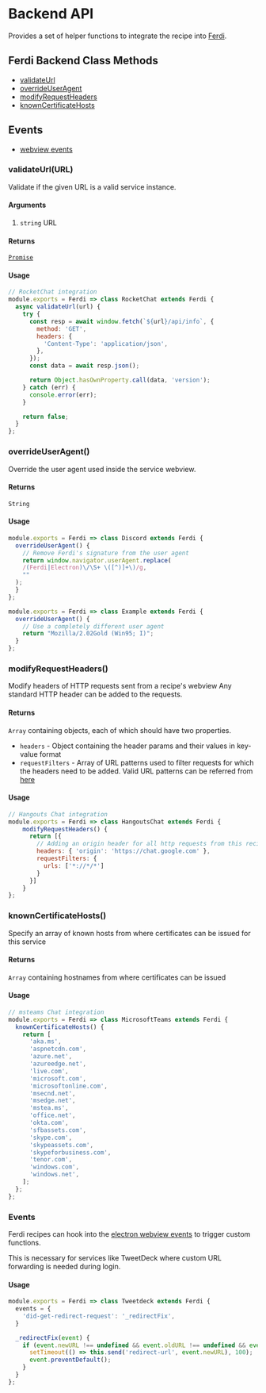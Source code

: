 # Backend API

Provides a set of helper functions to integrate the recipe into [Ferdi](https://getferdi.com).

## Ferdi Backend Class Methods

* [validateUrl](#validateurl)
* [overrideUserAgent](#overrideuseragent)
* [modifyRequestHeaders](#modifyrequestheaders)
* [knownCertificateHosts](#knownCertificateHosts)

## Events

* [webview events](#events)

### validateUrl(URL)

Validate if the given URL is a valid service instance.

#### Arguments

1. `string` URL

#### Returns

[`Promise`](https://developer.mozilla.org/en/docs/Web/JavaScript/Reference/Global_Objects/Promise)

#### Usage

```js
// RocketChat integration
module.exports = Ferdi => class RocketChat extends Ferdi {
  async validateUrl(url) {
    try {
      const resp = await window.fetch(`${url}/api/info`, {
        method: 'GET',
        headers: {
          'Content-Type': 'application/json',
        },
      });
      const data = await resp.json();

      return Object.hasOwnProperty.call(data, 'version');
    } catch (err) {
      console.error(err);
    }

    return false;
  }
};
```

### overrideUserAgent()

Override the user agent used inside the service webview.

#### Returns

`String`

#### Usage

```js
module.exports = Ferdi => class Discord extends Ferdi {
  overrideUserAgent() {
    // Remove Ferdi's signature from the user agent
    return window.navigator.userAgent.replace(
    /(Ferdi|Electron)\/\S+ \([^)]+\)/g,
    ""
  );
  }
};
```

```js
module.exports = Ferdi => class Example extends Ferdi {
  overrideUserAgent() {
    // Use a completely different user agent
    return "Mozilla/2.02Gold (Win95; I)";
  }
};
```

### modifyRequestHeaders()

Modify headers of HTTP requests sent from a recipe's webview
Any standard HTTP header can be added to the requests.

#### Returns

`Array` containing objects, each of which should have two properties.

* `headers` - Object containing the header params and their values in key-value format
* `requestFilters` - Array of URL patterns used to filter requests for which the headers need to be added.
Valid URL patterns can be referred from [here](https://www.electronjs.org/docs/api/web-request#webrequestonbeforerequestfilter-listener)

#### Usage

```js
// Hangouts Chat integration
module.exports = Ferdi => class HangoutsChat extends Ferdi {
    modifyRequestHeaders() {
      return [{
        // Adding an origin header for all http requests from this recipe
        headers: { 'origin': 'https://chat.google.com' },
        requestFilters: {
          urls: ['*://*/*']
        }
      }]
    }
};
```

### knownCertificateHosts()

Specify an array of known hosts from where certificates can be issued for this service

#### Returns

`Array` containing hostnames from where certificates can be issued

#### Usage

```js
// msteams Chat integration
module.exports = Ferdi => class MicrosoftTeams extends Ferdi {
  knownCertificateHosts() {
    return [
      'aka.ms',
      'aspnetcdn.com',
      'azure.net',
      'azureedge.net',
      'live.com',
      'microsoft.com',
      'microsoftonline.com',
      'msecnd.net',
      'msedge.net',
      'mstea.ms',
      'office.net',
      'okta.com',
      'sfbassets.com',
      'skype.com',
      'skypeassets.com',
      'skypeforbusiness.com',
      'tenor.com',
      'windows.com',
      'windows.net',
    ];
  };
};
```

### Events

Ferdi recipes can hook into the [electron webview events](https://electron.atom.io/docs/api/webview-tag/#dom-events) to trigger custom functions.

This is necessary for services like TweetDeck where custom URL forwarding is needed during login.

#### Usage

```js
module.exports = Ferdi => class Tweetdeck extends Ferdi {
  events = {
    'did-get-redirect-request': '_redirectFix',
  }

  _redirectFix(event) {
    if (event.newURL !== undefined && event.oldURL !== undefined && event.isMainFrame) {
      setTimeout(() => this.send('redirect-url', event.newURL), 100);
      event.preventDefault();
    }
  }
};
```
